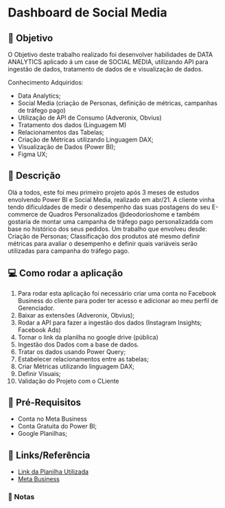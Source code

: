 # Dashboard de Social Media


## :dart: Objetivo
O Objetivo deste trabalho realizado foi desenvolver habilidades de DATA ANALYTICS aplicado á um case de SOCIAL MEDIA, utilizando API para ingestão de dados, 
tratamento de dados de e visualização de dados.

Conhecimento Adquiridos:
- Data Analytics;
- Social Media (criação de Personas, definição de métricas, campanhas de tráfego pago)
- Utilização de API de Consumo (Adveronix, Obvius)
- Tratamento dos dados (Linguagem M)
- Relacionamentos das Tabelas;
- Criação de Métricas utilizando Linguagem DAX;
- Visualização de Dados (Power BI);
- Figma UX;


## :pushpin: Descrição
Olá a todos, este foi meu primeiro projeto após 3 meses de estudos envolvendo Power BI e Social Media, realizado em abr/21. 
A cliente vinha tendo dificuldades de medir o desempenho das suas postagens do seu E-commerce de Quadros Personalizados @deodorioshome e também gostaria de montar uma campanha de tráfego pago personalizadda com base no histórico dos seus pedidos. Um trabalho que envolveu desde: Criação de Personas; Classificação dos produtos até mesmo definir métricas para avaliar o desempenho e definir quais variáveis serão utilizadas para campanha do tráfego pago.



## :computer: Como rodar a aplicação
1. Para rodar esta aplicação foi necessário criar uma conta no Facebook Business do cliente para poder ter acesso e adicionar ao meu perfil de Gerenciador.
2. Baixar as extensões (Adveronix, Obvius);
3. Rodar a API para fazer a ingestão dos dados (Instagram Insights; Facebook Ads)
4. Tornar o link da planilha no google drive (pública)
5. Ingestão dos Dados com a base de dados. 
6. Tratar os dados usando Power Query;
7. Estabelecer relacionamentos entre as tabelas;
8. Criar Métricas utilizando linguagem DAX;
9. Definir Visuais;
10. Validação do Projeto com o CLiente


## :triangular_flag_on_post: Pré-Requisitos
- Conta no Meta Business 
- Conta Gratuita do Power BI;
- Google Planilhas;


## :link: Links/Referência
- [Link da Planilha Utilizada](https://docs.google.com/spreadsheets/d/1xwSJpid4te6gBz8SYP-1bgvxz05BtpUu9d274riA6Nc/edit?usp=sharing)
- [Meta Business](https://pt-br.facebook.com/business/help/506592326477907?id=203539221057259)

### :bookmark: Notas

